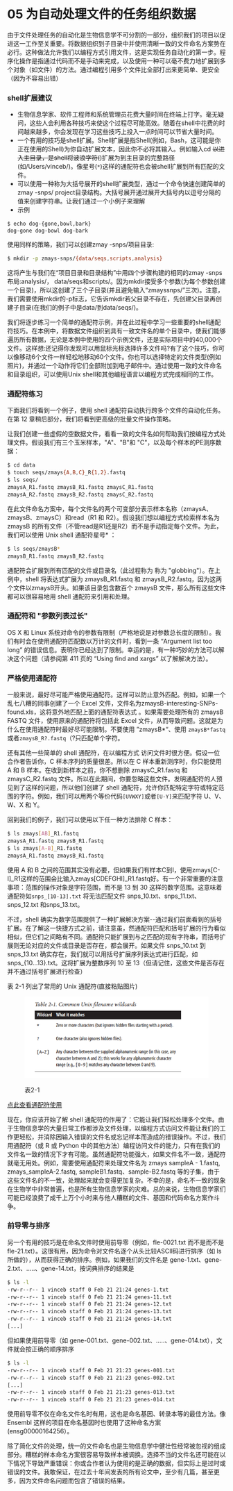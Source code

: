 # 05 为自动处理文件的任务组织数据

由于文件处理任务的自动化是生物信息学不可分割的一部分，组织我们的项目以促进这一工作至关重要。将数据组织到子目录中并使用清晰一致的文件命名方案势在必行。这种做法允许我们以编程方式引用文件，这是实现任务自动化的第一步。程序化操作是指通过代码而不是手动来完成，以及使用一种可以毫不费力地扩展到多个对象（如文件）的方法。通过编程引用多个文件比全部打出来更简单、更安全（因为不容易出错）

### shell扩展建议

* 生物信息学家、软件工程师和系统管理员花费大量时间在终端上打字。毫无疑问，这些人会利用各种技巧来使这个过程尽可能高效。随着在shell中花费的时间越来越多，你会发现在学习这些技巧上投入一点时间可以节省大量时间。
* 一个有用的技巧是shell扩展。Shell扩展是指Shell(例如，Bash，这可能是你正在使用的Shell)为你自动扩展文本，因此你不必将其输入。例如输入cd ~~以进入主目录，是shell将波浪字符(~~)扩展为到主目录的完整路径(如/Users/vinceb/)。像星号(`*`)这样的通配符也会被shell扩展到所有匹配的文件。
* 可以使用一种称为大括号展开的shell扩展类型，通过一个命令快速创建简单的zmay -snps/ project目录结构。大括号展开通过展开大括号内以逗号分隔的值来创建字符串。让我们通过一个小例子来理解
* 示例

```
$ echo dog-{gone,bowl,bark}
dog-gone dog-bowl dog-bark
```

使用同样的策略，我们可以创建zmay -snps/项目目录:

```bash
$ mkdir -p zmays-snps/{data/seqs,scripts,analysis}
```

这将产生与我们在“项目目录和目录结构”中用四个步骤构建的相同的zmay -snps布局:analysis/， data/seqs和scripts/。因为mkdir接受多个参数(为每个参数创建一个目录)，所以这创建了三个子目录(并且避免输入“zmayssnps/”三次)。注意，我们需要使用mkdir的-p标志，它告诉mkdir若父目录不存在，先创建父目录再创建子目录(在我们的例子中是data/到data/seqs/)。

我们将逐步练习一个简单的通配符示例，并在此过程中学习一些重要的shell通配符技巧。在本例中，将数据文件组织到具有一致文件名的单个目录中，使我们能够遍历所有数据，无论是本例中使用的四个示例文件，还是实际项目中的40,000个文件。这样想:还记得你发现可以用鼠标光标选择许多文件吗?有了这个技巧，你可以像移动6个文件一样轻松地移动60个文件。你也可以选择特定的文件类型(例如照片)，并通过一个动作将它们全部附加到电子邮件中。通过使用一致的文件命名和目录组织，可以使用Unix shell和其他编程语言以编程方式完成相同的工作。

### 通配符练习

下面我们将看到一个例子，使用 shell 通配符自动执行跨多个文件的自动化任务。在第 12 章稍后部分，我们将看到更高级的批量文件操作策略。

让我们创建一些虚假的空数据文件，看看一致的文件名如何帮助我们按编程方式处理文件。假设我们有三个玉米样本，"A"、"B"和 "C"，以及每个样本的PE测序数据：

```bash
$ cd data
$ touch seqs/zmays{A,B,C}_R{1,2}.fastq
$ ls seqs/
zmaysA_R1.fastq zmaysB_R1.fastq zmaysC_R1.fastq
zmaysA_R2.fastq zmaysB_R2.fastq zmaysC_R2.fastq
```

在此文件命名方案中，每个文件名的两个可变部分表示样本名称（zmaysA、zmaysB、zmaysC）和read（R1 和 R2）。假设我们想以编程方式检索样本名为 zmaysB 的所有文件（不管read是R1还是R2）而不是手动指定每个文件。为此，我们可以使用 Unix shell 通配符星号\* ：

```bash
$ ls seqs/zmaysB*
zmaysB_R1.fastq zmaysB_R2.fastq
```

通配符会扩展到所有匹配的文件或目录名（此过程称为 称为 "globbing"）。在上例中，shell 将表达式扩展为 zmaysB\_R1.fastq 和 zmaysB\_R2.fastq，因为这两个文件以zmaysB开头。如果该目录包含数百个 zmaysB 文件，那么所有这些文件都可以很容易地用 shell 通配符来引用和处理。

### 通配符和 "参数列表过长"

OS X 和 Linux 系统对命令的参数有限制（严格地说是对参数总长度的限制）。我们有时会在使用通配符匹配数以万计的文件时，看到一条 “Argument list too long” 的错误信息。表明你已经达到了限制。幸运的是，有一种巧妙的方法可以解决这个问题（请参阅第 411 页的 “Using find and xargs” 以了解解决方法）。

### 严格使用通配符

一般来说，最好尽可能严格使用通配符。这样可以防止意外匹配。例如，如果一个乱七八糟的同事创建了一个 Excel 文件，文件名为zmaysB-interesting-SNPs-found.xls，这将意外地匹配上面的通配符表达式 。如果需要处理所有的 zmaysB FASTQ 文件，使用原来的通配符将包括此 Excel 文件，从而导致问题。这就是为什么在使用通配符时最好尽可能限制。不要使用 ”zmaysB\*“、使用 `zmaysB*fastq`或者`zmaysB_R?.fastq`（?只匹配单个字符。

还有其他一些简单的 shell 通配符，在以编程方式 访问文件时很方便。假设一位合作者告诉你，C 样本序列的质量很差。所以在 C 样本重新测序时，你只能使用 A 和 B 样本。在收到新样本之前，你不想删除 zmaysC\_R1.fastq 和 zmaysC\_R2.fastq 文件。所以在此期间，你要忽略这些文件。发明通配符的人预见到了这样的问题，所以他们创建了 shell 通配符，允许你匹配特定字符或特定范围的字符。例如，我们可以用两个等价代码`[UVWXY]`或者`[U-Y]`来匹配字符 U、V、W、X 和 Y。

回到我们的例子，我们可以使用以下任一种方法排除 C 样本：

```bash
$ ls zmays[AB]_R1.fastq
zmaysA_R1.fastq zmaysB_R1.fastq
$ ls zmays[A-B]_R1.fastq
zmaysA_R1.fastq zmaysB_R1.fastq
```

使用 A 和 B 之间的范围其实没有必要，但如果我们有样本C到I，使用zmays\[C-I]\_R1这样的范围会比输入zmays\[CDEFGHI]\_R1.fastq好。有一个非常重要的注意事项：范围的操作对象是字符范围，而不是 13 到 30 这样的数字范围。这意味着通配符如`snps_[10-13].txt` 将无法匹配文件 snps\_10.txt、snps\_11.txt、snps\_12.txt 和snps\_13.txt。

不过，shell 确实为数字范围提供了一种扩展解决方案--通过我们前面看到的括号扩展。在了解这一快捷方式之前，请注意虽，然通配符匹配和括号扩展的行为看似相似，但它们之间略有不同。通配符只能扩展到与之匹配的现有字符串，而括号扩展则无论对应的文件或目录是否存在，都会展开。如果文件 snps\_10.txt 到 snps\_13.txt 确实存在，我们就可以用括号扩展序列表达式进行匹配，如 snps\_{10...13}.txt。这将扩展为整数序列 10 至 13（但请记住，这些文件是否存在并不通过括号扩展进行检查）

表 2-1 列出了常用的 Unix 通配符(直接粘贴图片)

<figure><img src="../../.gitbook/assets/Pasted image 20231101205457.png" alt=""><figcaption><p>表2-1</p></figcaption></figure>

[点此查看通配符使用](https://www.cnblogs.com/lixuwu/p/7816335.html)

现在，你应该开始了解 shell 通配符的作用了：它能让我们轻松处理多个文件。由于生物信息学的大量日常工作都涉及文件处理，以编程方式访问文件能让我们的工作更轻松，并消除因输入错误的文件名或忘记样本而造成的错误操作。不过，我们用通配符（或 R 或 Python 中的其他方法）编程访问文件的能力，只有在我们的文件名一致的情况下才有可能。虽然通配符功能强大，如果文件名不一致，通配符就毫无用处。例如，需要使用通配符来处理文件名为 zmays sampleA - 1.fastq, zmays\_sampleA-2.fastq, sampleB1.fastq、sample-B2.fastq 等的子集，由于这些文件名的不一致，处理起来就会变得更加复杂。不幸的是，命名不一致的现象在生物学中非常普遍，也是所有生物信息学家的灾难。总的来说，生物信息学家们可能已经浪费了成千上万个小时来与他人糟糕的文件、基因和代码命名方案作斗争。

### 前导零与排序

另一个有用的技巧是在命名文件时使用前导零（例如，fle-0021.txt 而不是而不是 fle-21.txt）。这很有用，因为命令对文件名逐个从头比较ASCII码进行排序（如 ls 所做的），从而获得正确的排序。例如，如果我们的文件名是 gene-1.txt、gene-2.txt、.....、gene-14.txt，按词典排序的结果是

```bash
$ ls -l
-rw-r--r-- 1 vinceb staff 0 Feb 21 21:24 genes-1.txt
-rw-r--r-- 1 vinceb staff 0 Feb 21 21:24 genes-11.txt
-rw-r--r-- 1 vinceb staff 0 Feb 21 21:24 genes-12.txt
-rw-r--r-- 1 vinceb staff 0 Feb 21 21:24 genes-13.txt
-rw-r--r-- 1 vinceb staff 0 Feb 21 21:24 genes-14.txt
[...]
```

但如果使用前导零（如 gene-001.txt、gene-002.txt、.....、gene-014.txt），文件就会按正确的顺序排序

```bash
$ ls -l
-rw-r--r-- 1 vinceb staff 0 Feb 21 21:23 genes-001.txt
-rw-r--r-- 1 vinceb staff 0 Feb 21 21:23 genes-002.txt
[...]
-rw-r--r-- 1 vinceb staff 0 Feb 21 21:23 genes-013.txt
-rw-r--r-- 1 vinceb staff 0 Feb 21 21:23 genes-014.txt
```

使用前导零不仅在命名文件名时有用，这也是命名基因、转录本等的最佳方法。像 Ensembl 这样的项目在命名基因时也使用了这种命名方案(ensg00000164256）。

除了简化文件的处理，统一的文件命名也是生物信息学中健壮性经常被忽视的组成部分。糟糕的样本命名方案很容易导致样本被调换。选择不当的文件名还可能在以下情况下导致严重错误：你或合作者认为使用的是正确的数据，但实际上是过时或错误的文件。我敢保证，在过去十年间发表的所有论文中，至少有几篇，甚至更多，因为文件命名问题而包含了错误的结果。
